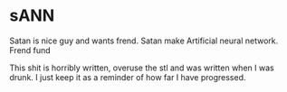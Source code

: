 # sANN
Satan is nice guy and wants frend. Satan make Artificial neural network. Frend fund


This shit is horribly written, overuse the stl and was written when I was drunk. I just keep it as a reminder of how far I have progressed.
